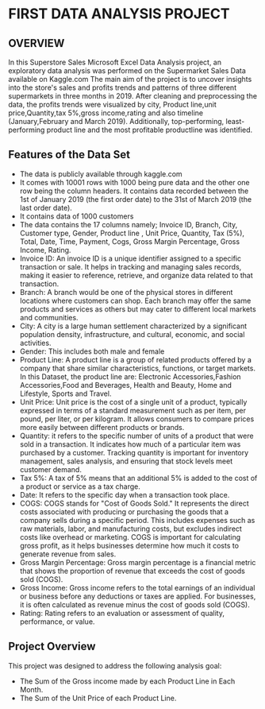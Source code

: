  # FIRST DATA ANALYSIS PROJECT 
## OVERVIEW
In this Superstore Sales Microsoft Excel Data Analysis project, an exploratory data analysis was performed on the Supermarket Sales Data available on Kaggle.com The main aim of the project is to uncover insights into the store's sales and profits trends and patterns of three different supermarkets in three months in 2019. After cleaning and preprocessing the data, the profits trends were visualized by city, Product line,unit price,Quantity,tax 5%,gross income,rating and also timeline (January,February and March 2019). Additionally, top-performing, least-performing product line and the most profitable productline was identified. 

## Features of the Data Set
* The data is publicly available through kaggle.com
* It comes with 10001 rows with 1000 being pure data and the other one row being the column headers. It contains data recorded between the 1st of January 2019 (the first order date) to the 31st of March 2019 (the last order date).
* It contains data of 1000 customers
* The data contains the 17 columns namely; Invoice ID, Branch, City, Customer type, Gender, Product line , Unit Price, Quantity, Tax (5%), Total, Date, Time, Payment, Cogs, Gross Margin Percentage, Gross Income, Rating.
* Invoice ID: An invoice ID is a unique identifier assigned to a specific transaction or sale. It helps in tracking and managing sales records, making it easier to reference, retrieve, and organize data related to that transaction.
* Branch: A branch would be one of the physical stores in different locations where customers can shop. Each branch may offer the same products and services as others but may cater to different local markets and communities.
* City: A city is a large human settlement characterized by a significant population density, infrastructure, and cultural, economic, and social activities.
* Gender: This includes both male and female
* Product Line: A product line is a group of related products offered by a company that share similar characteristics, functions, or target markets. In this Dataset, the product line are: Electronic Accessories,Fashion Accessories,Food and Beverages, Health and Beauty, Home and Lifestyle, Sports and Travel.
* Unit Price: Unit price is the cost of a single unit of a product, typically expressed in terms of a standard measurement such as per item, per pound, per liter, or per kilogram. It allows consumers to compare prices more easily between different products or brands.
* Quantity: it refers to the specific number of units of a product that were sold in a transaction. It indicates how much of a particular item was purchased by a customer. Tracking quantity is important for inventory management, sales analysis, and ensuring that stock levels meet customer demand.
* Tax 5%: A tax of 5% means that an additional 5% is added to the cost of a product or service as a tax charge.
* Date: It refers to the specific day when a transaction took place.
* COGS: COGS stands for "Cost of Goods Sold." It represents the direct costs associated with producing or purchasing the goods that a company sells during a specific period. This includes expenses such as raw materials, labor, and manufacturing costs, but excludes indirect costs like overhead or marketing. COGS is important for calculating gross profit, as it helps businesses determine how much it costs to generate revenue from sales.
* Gross Margin Percentage: Gross margin percentage is a financial metric that shows the proportion of revenue that exceeds the cost of goods sold (COGS).
* Gross Income: Gross income refers to the total earnings of an individual or business before any deductions or taxes are applied. For businesses, it is often calculated as revenue minus the cost of goods sold (COGS).
* Rating: Rating refers to an evaluation or assessment of quality, performance, or value.

## Project Overview
This project was designed to address the following analysis goal:
* The Sum of the Gross income made by each Product Line in Each Month.
* The Sum of the Unit Price of each Product Line.
  









